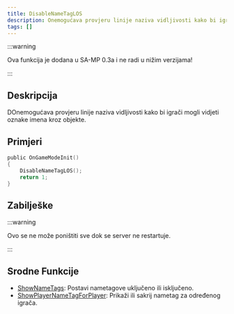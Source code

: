 ```yaml
---
title: DisableNameTagLOS
description: Onemogućava provjeru linije naziva vidljivosti kako bi igrači mogli vidjeti oznake imena kroz objekte.
tags: []
---
```


:::warning

Ova funkcija je dodana u SA-MP 0.3a i ne radi u nižim verzijama!

:::

## Deskripcija

DOnemogućava provjeru linije naziva vidljivosti kako bi igrači mogli vidjeti oznake imena kroz objekte.

## Primjeri

```c
public OnGameModeInit()
{
    DisableNameTagLOS();
    return 1;
}
```

## Zabilješke

:::warning

Ovo se ne može poništiti sve dok se server ne restartuje.

:::

## Srodne Funkcije

- [ShowNameTags](ShowNameTags): Postavi nametagove uključeno ili isključeno.
- [ShowPlayerNameTagForPlayer](ShowPlayerNameTagForPlayer): Prikaži ili sakrij nametag za određenog igrača.
